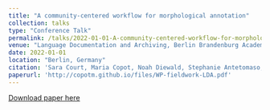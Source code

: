 ```yaml
---
title: "A community-centered workflow for morphological annotation"
collection: talks
type: "Conference Talk"
permalink: /talks/2022-01-01-A-community-centered-workflow-for-morphological-an
venue: "Language Documentation and Archiving, Berlin Brandenburg Academy of Sciences, Berlin, Germany"
date: 2022-01-01
location: "Berlin, Germany"
citation: 'Sara Court, Maria Copot, Noah Diewald, Stephanie Antetomaso, Micha Elsner. (2022). &quot;A community-centered workflow for morphological annotation&quot;. Language Documentation and Archiving, Berlin Brandenburg Academy of Sciences, Berlin, Germany.'
paperurl: 'http://copotm.github.io/files/WP-fieldwork-LDA.pdf'
---
```


[Download paper here](http://copotm.github.io/files/WP-fieldwork-LDA.pdf)
